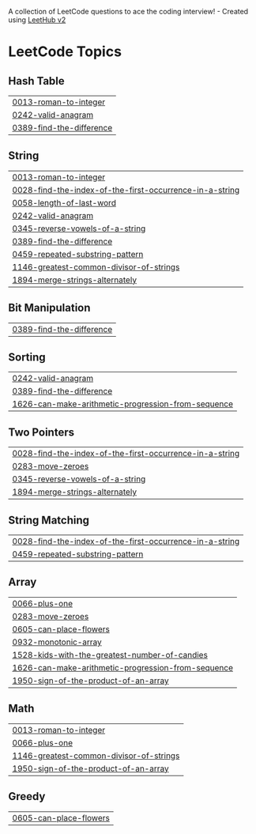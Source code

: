 A collection of LeetCode questions to ace the coding interview! - Created using [LeetHub v2](https://github.com/arunbhardwaj/LeetHub-2.0)
<!---LeetCode Topics Start-->
# LeetCode Topics
## Hash Table
|  |
| ------- |
| [0013-roman-to-integer](https://github.com/saira-arif364/Leetcode-Problems/tree/master/0013-roman-to-integer) |
| [0242-valid-anagram](https://github.com/saira-arif364/Leetcode-Problems/tree/master/0242-valid-anagram) |
| [0389-find-the-difference](https://github.com/saira-arif364/Leetcode-Problems/tree/master/0389-find-the-difference) |
## String
|  |
| ------- |
| [0013-roman-to-integer](https://github.com/saira-arif364/Leetcode-Problems/tree/master/0013-roman-to-integer) |
| [0028-find-the-index-of-the-first-occurrence-in-a-string](https://github.com/saira-arif364/Leetcode-Problems/tree/master/0028-find-the-index-of-the-first-occurrence-in-a-string) |
| [0058-length-of-last-word](https://github.com/saira-arif364/Leetcode-Problems/tree/master/0058-length-of-last-word) |
| [0242-valid-anagram](https://github.com/saira-arif364/Leetcode-Problems/tree/master/0242-valid-anagram) |
| [0345-reverse-vowels-of-a-string](https://github.com/saira-arif364/Leetcode-Problems/tree/master/0345-reverse-vowels-of-a-string) |
| [0389-find-the-difference](https://github.com/saira-arif364/Leetcode-Problems/tree/master/0389-find-the-difference) |
| [0459-repeated-substring-pattern](https://github.com/saira-arif364/Leetcode-Problems/tree/master/0459-repeated-substring-pattern) |
| [1146-greatest-common-divisor-of-strings](https://github.com/saira-arif364/Leetcode-Problems/tree/master/1146-greatest-common-divisor-of-strings) |
| [1894-merge-strings-alternately](https://github.com/saira-arif364/Leetcode-Problems/tree/master/1894-merge-strings-alternately) |
## Bit Manipulation
|  |
| ------- |
| [0389-find-the-difference](https://github.com/saira-arif364/Leetcode-Problems/tree/master/0389-find-the-difference) |
## Sorting
|  |
| ------- |
| [0242-valid-anagram](https://github.com/saira-arif364/Leetcode-Problems/tree/master/0242-valid-anagram) |
| [0389-find-the-difference](https://github.com/saira-arif364/Leetcode-Problems/tree/master/0389-find-the-difference) |
| [1626-can-make-arithmetic-progression-from-sequence](https://github.com/saira-arif364/Leetcode-Problems/tree/master/1626-can-make-arithmetic-progression-from-sequence) |
## Two Pointers
|  |
| ------- |
| [0028-find-the-index-of-the-first-occurrence-in-a-string](https://github.com/saira-arif364/Leetcode-Problems/tree/master/0028-find-the-index-of-the-first-occurrence-in-a-string) |
| [0283-move-zeroes](https://github.com/saira-arif364/Leetcode-Problems/tree/master/0283-move-zeroes) |
| [0345-reverse-vowels-of-a-string](https://github.com/saira-arif364/Leetcode-Problems/tree/master/0345-reverse-vowels-of-a-string) |
| [1894-merge-strings-alternately](https://github.com/saira-arif364/Leetcode-Problems/tree/master/1894-merge-strings-alternately) |
## String Matching
|  |
| ------- |
| [0028-find-the-index-of-the-first-occurrence-in-a-string](https://github.com/saira-arif364/Leetcode-Problems/tree/master/0028-find-the-index-of-the-first-occurrence-in-a-string) |
| [0459-repeated-substring-pattern](https://github.com/saira-arif364/Leetcode-Problems/tree/master/0459-repeated-substring-pattern) |
## Array
|  |
| ------- |
| [0066-plus-one](https://github.com/saira-arif364/Leetcode-Problems/tree/master/0066-plus-one) |
| [0283-move-zeroes](https://github.com/saira-arif364/Leetcode-Problems/tree/master/0283-move-zeroes) |
| [0605-can-place-flowers](https://github.com/saira-arif364/Leetcode-Problems/tree/master/0605-can-place-flowers) |
| [0932-monotonic-array](https://github.com/saira-arif364/Leetcode-Problems/tree/master/0932-monotonic-array) |
| [1528-kids-with-the-greatest-number-of-candies](https://github.com/saira-arif364/Leetcode-Problems/tree/master/1528-kids-with-the-greatest-number-of-candies) |
| [1626-can-make-arithmetic-progression-from-sequence](https://github.com/saira-arif364/Leetcode-Problems/tree/master/1626-can-make-arithmetic-progression-from-sequence) |
| [1950-sign-of-the-product-of-an-array](https://github.com/saira-arif364/Leetcode-Problems/tree/master/1950-sign-of-the-product-of-an-array) |
## Math
|  |
| ------- |
| [0013-roman-to-integer](https://github.com/saira-arif364/Leetcode-Problems/tree/master/0013-roman-to-integer) |
| [0066-plus-one](https://github.com/saira-arif364/Leetcode-Problems/tree/master/0066-plus-one) |
| [1146-greatest-common-divisor-of-strings](https://github.com/saira-arif364/Leetcode-Problems/tree/master/1146-greatest-common-divisor-of-strings) |
| [1950-sign-of-the-product-of-an-array](https://github.com/saira-arif364/Leetcode-Problems/tree/master/1950-sign-of-the-product-of-an-array) |
## Greedy
|  |
| ------- |
| [0605-can-place-flowers](https://github.com/saira-arif364/Leetcode-Problems/tree/master/0605-can-place-flowers) |
<!---LeetCode Topics End-->